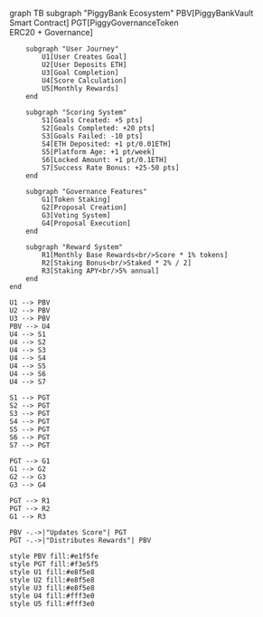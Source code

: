 graph TB
    subgraph "PiggyBank Ecosystem"
        PBV[PiggyBankVault<br/>Smart Contract]
        PGT[PiggyGovernanceToken<br/>ERC20 + Governance]
        
        subgraph "User Journey"
            U1[User Creates Goal]
            U2[User Deposits ETH]
            U3[Goal Completion]
            U4[Score Calculation]
            U5[Monthly Rewards]
        end
        
        subgraph "Scoring System"
            S1[Goals Created: +5 pts]
            S2[Goals Completed: +20 pts]
            S3[Goals Failed: -10 pts]
            S4[ETH Deposited: +1 pt/0.01ETH]
            S5[Platform Age: +1 pt/week]
            S6[Locked Amount: +1 pt/0.1ETH]
            S7[Success Rate Bonus: +25-50 pts]
        end
        
        subgraph "Governance Features"
            G1[Token Staking]
            G2[Proposal Creation]
            G3[Voting System]
            G4[Proposal Execution]
        end
        
        subgraph "Reward System"
            R1[Monthly Base Rewards<br/>Score * 1% tokens]
            R2[Staking Bonus<br/>Staked * 2% / 2]
            R3[Staking APY<br/>5% annual]
        end
    end
    
    U1 --> PBV
    U2 --> PBV
    U3 --> PBV
    PBV --> U4
    U4 --> S1
    U4 --> S2
    U4 --> S3
    U4 --> S4
    U4 --> S5
    U4 --> S6
    U4 --> S7
    
    S1 --> PGT
    S2 --> PGT
    S3 --> PGT
    S4 --> PGT
    S5 --> PGT
    S6 --> PGT
    S7 --> PGT
    
    PGT --> G1
    G1 --> G2
    G2 --> G3
    G3 --> G4
    
    PGT --> R1
    PGT --> R2
    G1 --> R3
    
    PBV -.->|"Updates Score"| PGT
    PGT -.->|"Distributes Rewards"| PBV
    
    style PBV fill:#e1f5fe
    style PGT fill:#f3e5f5
    style U1 fill:#e8f5e8
    style U2 fill:#e8f5e8
    style U3 fill:#e8f5e8
    style U4 fill:#fff3e0
    style U5 fill:#fff3e0